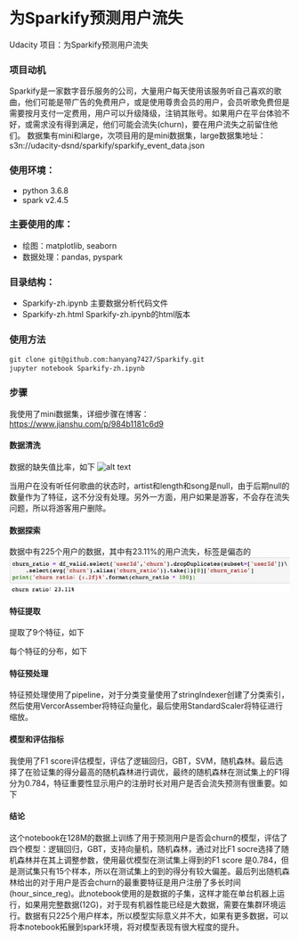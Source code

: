 # 为Sparkify预测用户流失
Udacity 项目：为Sparkify预测用户流失

### 项目动机
Sparkify是一家数字音乐服务的公司，大量用户每天使用该服务听自己喜欢的歌曲，他们可能是带广告的免费用户，或是使用尊贵会员的用户，会员听歌免费但是需要按月支付一定费用，用户可以升级降级，注销其账号。如果用户在平台体验不好，或需求没有得到满足，他们可能会流失(churn)，要在用户流失之前留住他们。
数据集有mini和large，次项目用的是mini数据集，large数据集地址：s3n://udacity-dsnd/sparkify/sparkify_event_data.json

### 使用环境：
- python 3.6.8
- spark v2.4.5

### 主要使用的库：
- 绘图：matplotlib, seaborn
- 数据处理：pandas, pyspark

### 目录结构：
- Sparkify-zh.ipynb 主要数据分析代码文件
- Sparkify-zh.html  Sparkify-zh.ipynb的html版本

### 使用方法
```
git clone git@github.com:hanyang7427/Sparkify.git
jupyter notebook Sparkify-zh.ipynb	
```

### 步骤
我使用了mini数据集，详细步骤在博客：https://www.jianshu.com/p/984b1181c6d9

#### 数据清洗
数据的缺失值比率，如下
![alt text](https://github.com/elifinspace/sparkify/blob/master/state_churn.png?raw=true "Churn Non-Churn Counts per State")

当用户在没有听任何歌曲的状态时，artist和length和song是null，由于后期null的数量作为了特征，这不分没有处理。另外一方面，用户如果是游客，不会存在流失问题，所以将游客用户删除。

#### 数据探索
数据中有225个用户的数据，其中有23.11%的用户流失，标签是偏态的
![alt text](https://github.com/hanyang7427/Sparkify/blob/master/img/churn_ratio.jpg)

#### 特征提取
提取了9个特征，如下

每个特征的分布，如下

#### 特征预处理
特征预处理使用了pipeline，对于分类变量使用了stringIndexer创建了分类索引，然后使用VercorAssember将特征向量化，最后使用StandardScaler将特征进行缩放。

#### 模型和评估指标
我使用了F1 score评估模型，评估了逻辑回归，GBT，SVM，随机森林。最后选择了在验证集的得分最高的随机森林进行调优，最终的随机森林在测试集上的F1得分为0.784，特征重要性显示用户的注册时长对用户是否会流失预测有很重要。如下

#### 结论
这个notebook在128M的数据上训练了用于预测用户是否会churn的模型，评估了四个模型：逻辑回归，GBT，支持向量机，随机森林，通过对比F1 socre选择了随机森林并在其上调整参数，使用最优模型在测试集上得到的F1 score 是0.784，但是测试集只有15个样本，所以在测试集上的到的得分有较大偏差。最后列出随机森林给出的对于用户是否会churn的最重要特征是用户注册了多长时间(hour_since_reg)。此notebook使用的是数据的子集，这样才能在单台机器上运行，如果用完整数据(12G)，对于现有机器性能已经是大数据，需要在集群环境运行。数据有只225个用户样本，所以模型实际意义并不大，如果有更多数据，可以将本notebook拓展到spark环境，将对模型表现有很大程度的提升。



